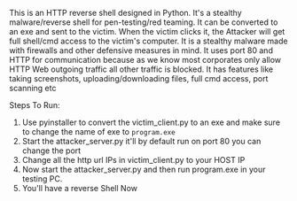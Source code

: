 This is an HTTP reverse shell designed in Python. It's a stealthy malware/reverse shell for pen-testing/red teaming. It can be converted to an exe and sent to the victim. When the victim clicks it, the Attacker will get full shell/cmd access to the victim's computer. It is a stealthy malware made with firewalls and other defensive measures in mind. It uses port 80 and HTTP for communication because as we know most corporates only allow HTTP Web outgoing traffic all other traffic is blocked. It has features like taking screenshots, uploading/downloading files, full cmd access, port scanning etc

Steps To Run:
1. Use pyinstaller to convert the victim_client.py to an exe and make sure to change the name of exe to `program.exe`
2. Start the attacker_server.py it'll by default run on port 80 you can change the port
3. Change all the http url IPs in victim_client.py to your HOST IP
4. Now start the attacker_server.py and then run program.exe in your testing PC.
5. You'll have a reverse Shell Now
